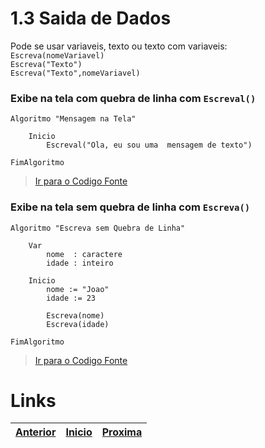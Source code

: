# 1.3 Saida de Dados

Pode se usar variaveis, texto ou texto com variaveis:   
`Escreva(nomeVariavel)`    
`Escreva("Texto")`    
`Escreva("Texto",nomeVariavel)`    

### Exibe na tela com quebra de linha com `Escreval()`
~~~ alg
Algoritmo "Mensagem na Tela"

    Inicio
        Escreval("Ola, eu sou uma  mensagem de texto")

FimAlgoritmo
~~~

> [Ir para o Codigo Fonte](codigo/5-mensagem-com-quebra-linha.alg)

### Exibe na tela sem quebra de linha com `Escreva()` 

~~~ alg
Algoritmo "Escreva sem Quebra de Linha"
  
    Var
        nome  : caractere
        idade : inteiro

    Inicio        
        nome := "Joao"
        idade := 23

        Escreva(nome)
        Escreva(idade)

FimAlgoritmo
~~~

> [Ir para o Codigo Fonte](codigo/6-mensagem-sem-quebra-linha.alg)

# Links 
|[Anterior](1.2.md) | [Inicio](README.md) | [Proxima](1.4.md)|
|:---|:---|:---|